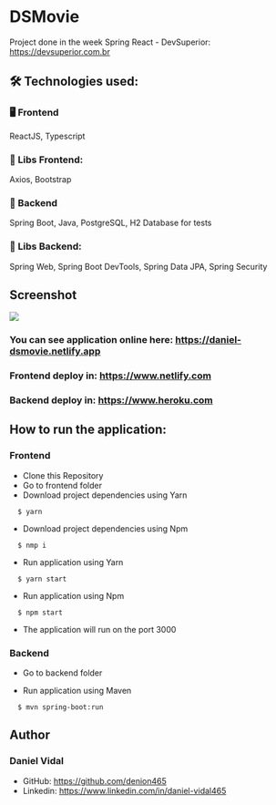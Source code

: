 # DSMovie

Project done in the week Spring React - DevSuperior: https://devsuperior.com.br

## 🛠 Technologies used:
### 🖥 Frontend
ReactJS, Typescript

### 📘 Libs Frontend:
Axios, Bootstrap

### 💽 Backend
Spring Boot, Java, PostgreSQL, H2 Database for tests

### 📘 Libs Backend:
Spring Web, Spring Boot DevTools, Spring Data JPA, Spring Security

## Screenshot

<img src="https://user-images.githubusercontent.com/71099459/149573780-e3ba202a-20a5-4b33-b308-f65d6aa12999.png" />

### You can see application online here: https://daniel-dsmovie.netlify.app

### Frontend deploy in: https://www.netlify.com
### Backend deploy in: https://www.heroku.com

## How to run the application:
  ### Frontend
  * Clone this Repository
  * Go to frontend folder
  * Download project dependencies using Yarn
  ```shell
    $ yarn
  ```

  * Download project dependencies using Npm
  ```shell
    $ nmp i
  ```

  * Run application using Yarn
  ```shell
    $ yarn start
  ```

  * Run application using Npm
  ```shell
    $ npm start
  ```
  * The application will run on the port 3000

  ### Backend
  * Go to backend folder

  * Run application using Maven
  ```shell
    $ mvn spring-boot:run
  ```

 ## Author
 ### Daniel Vidal
 * GitHub: https://github.com/denion465
 * Linkedin: https://www.linkedin.com/in/daniel-vidal465
